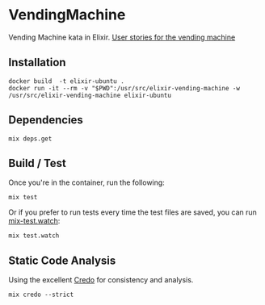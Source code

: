 # VendingMachine

Vending Machine kata in Elixir. [User stories for the vending machine](https://github.com/PillarTechnology/kata-vending-machine)

## Installation

```
docker build  -t elixir-ubuntu .
docker run -it --rm -v "$PWD":/usr/src/elixir-vending-machine -w /usr/src/elixir-vending-machine elixir-ubuntu

```

## Dependencies
```
mix deps.get
```

## Build / Test

Once you're in the container, run the following:

```
mix test
```
Or if you prefer to run tests every time the test files are saved, you can run [mix-test.watch](https://github.com/lpil/mix-test.watch):
```
mix test.watch
```

## Static Code Analysis

Using the excellent [Credo](http://credo-ci.org/) for consistency and analysis.
```
mix credo --strict
```

